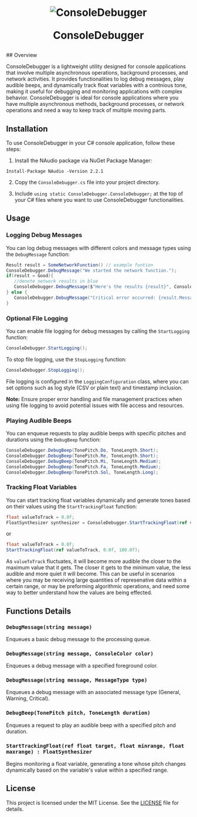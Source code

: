 
<h1 align="center">

  ![ConsoleDebugger](https://github.com/realChrisDeBon/ConsoleDebugger/assets/97779307/b4e98abb-75bd-41f1-ad27-2cbac025295f)

   ConsoleDebugger
</h1>
## Overview

ConsoleDebugger is a lightweight utility designed for console applications that involve multiple asynchronous operations, background processes, and network activities. It provides functionalities to log debug messages, play audible beeps, and dynamically track float variables with a contnious tone, making it useful for debugging and monitoring applications with complex behavior. ConsoleDebugger is ideal for console applications where you have multiple asynchronous methods, background processes, or network operations and need a way to keep track of multiple moving parts. 

## Installation

To use ConsoleDebugger in your C# console application, follow these steps:

1. Install the NAudio package via NuGet Package Manager:
```dotnet
Install-Package NAudio -Version 2.2.1
```
2. Copy the `ConsoleDebugger.cs` file into your project directory.

3. Include `using static ConsoleDebugger.ConsoleDebugger;` at the top of your C# files where you want to use ConsoleDebugger functionalities.

## Usage

### Logging Debug Messages

You can log debug messages with different colors and message types using the `DebugMessage` function:
```csharp
Result result = SomeNetworkFunction() // example funtion
ConsoleDebugger.DebugMessage("We started the network function.");
if(result = Good){
   //denote network results in blue
   ConsoleDebugger.DebugMessage($"Here's the results {result}", ConsoleColor.Blue);
} else {
   ConsoleDebugger.DebugMessage("Critical error occurred: {result.Message}", MessageType.Critical);
}
```

### Optional File Logging

You can enable file logging for debug messages by calling the `StartLogging` function:
```csharp
ConsoleDebugger.StartLogging();
```
To stop file logging, use the `StopLogging` function:
```csharp
ConsoleDebugger.StopLogging();
```
File logging is configured in the `LoggingConfiguration` class, where you can set options such as log style (CSV or plain text) and timestamp inclusion.

**Note:** Ensure proper error handling and file management practices when using file logging to avoid potential issues with file access and resources.

### Playing Audible Beeps

You can enqueue requests to play audible beeps with specific pitches and durations using the `DebugBeep` function:

```csharp
ConsoleDebugger.DebugBeep(TonePitch.Do, ToneLength.Short);
ConsoleDebugger.DebugBeep(TonePitch.Re, ToneLength.Short);
ConsoleDebugger.DebugBeep(TonePitch.Mi, ToneLength.Medium);
ConsoleDebugger.DebugBeep(TonePitch.Fa, ToneLength.Medium);
ConsoleDebugger.DebugBeep(TonePitch.Sol, ToneLength.Long);
```

### Tracking Float Variables

You can start tracking float variables dynamically and generate tones based on their values using the `StartTrackingFloat` function:

```csharp
float valueToTrack = 0.0f;
FloatSynthesizer synthesizer = ConsoleDebugger.StartTrackingFloat(ref valueToTrack, 0.0f, 100.0f);
```
or 
```csharp
float valueToTrack = 0.0f;
StartTrackingFloat(ref valueToTrack, 0.0f, 100.0f);
```
As `valueToTrack` fluctuates, it will become more audible the closer to the maximum value that it gets. The closer it gets to the minimum value, the less audible and more quiet it will become. 
This can be useful in scenarios where you may be receiving large quantities of represenative data within a certain range, or may be preforming algorithmic operations, and need some way to better understand how the values are being effected.
## Functions Details

### `DebugMessage(string message)`
Enqueues a basic debug message to the processing queue.

### `DebugMessage(string message, ConsoleColor color)`
Enqueues a debug message with a specified foreground color.

### `DebugMessage(string message, MessageType type)`
Enqueues a debug message with an associated message type (General, Warning, Critical).

### `DebugBeep(TonePitch pitch, ToneLength duration)`
Enqueues a request to play an audible beep with a specified pitch and duration.

### `StartTrackingFloat(ref float target, float minrange, float maxrange) : FloatSynthesizer`
Begins monitoring a float variable, generating a tone whose pitch changes dynamically based on the variable's value within a specified range.

## License

This project is licensed under the MIT License. See the [LICENSE](LICENSE) file for details.
